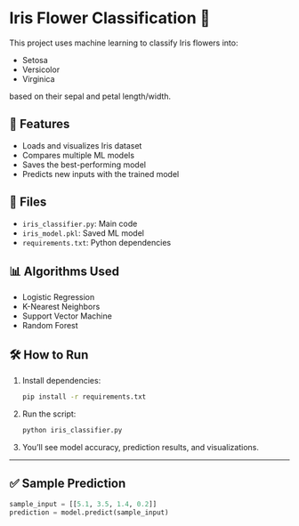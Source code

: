 # Iris Flower Classification 🌸

This project uses machine learning to classify Iris flowers into:
- Setosa
- Versicolor
- Virginica

based on their sepal and petal length/width.

## 🚀 Features
- Loads and visualizes Iris dataset
- Compares multiple ML models
- Saves the best-performing model
- Predicts new inputs with the trained model

## 📁 Files
- `iris_classifier.py`: Main code
- `iris_model.pkl`: Saved ML model
- `requirements.txt`: Python dependencies

## 📊 Algorithms Used
- Logistic Regression
- K-Nearest Neighbors
- Support Vector Machine
- Random Forest

## 🛠️ How to Run

1. Install dependencies:
    ```bash
    pip install -r requirements.txt
    ```

2. Run the script:
    ```bash
    python iris_classifier.py
    ```

3. You’ll see model accuracy, prediction results, and visualizations.

---

## ✅ Sample Prediction

```python
sample_input = [[5.1, 3.5, 1.4, 0.2]]
prediction = model.predict(sample_input)
